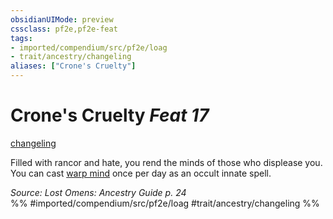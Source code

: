 ```yaml
---
obsidianUIMode: preview
cssclass: pf2e,pf2e-feat
tags:
- imported/compendium/src/pf2e/loag
- trait/ancestry/changeling
aliases: ["Crone's Cruelty"]
---
```

# Crone's Cruelty  *Feat 17*  
[changeling](changeling-b1.md)  


Filled with rancor and hate, you rend the minds of those who displease you. You can cast [warp mind](../spells/warp-mind.md) once per day as an occult innate spell.

*Source: Lost Omens: Ancestry Guide p. 24*  
%% #imported/compendium/src/pf2e/loag #trait/ancestry/changeling %%